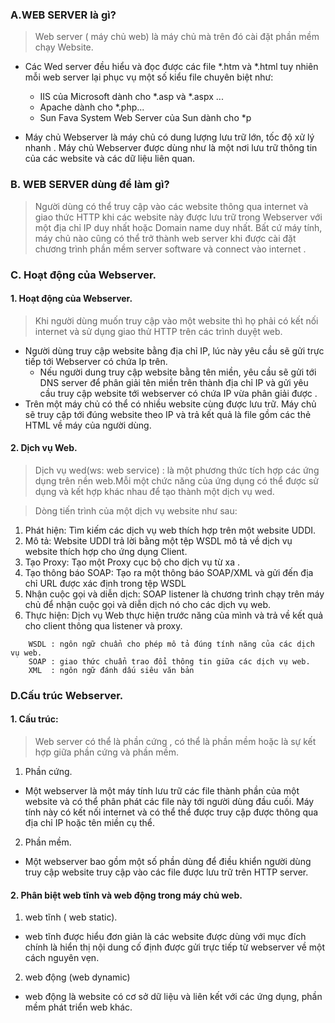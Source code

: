 ### A.WEB SERVER là gì?

> Web server ( máy chủ web) là máy chủ mà trên đó cài đặt phần mềm chạy Website. 

- Các Wed server đều hiểu và đọc được các file *.htm và *.html tuy nhiên mỗi web server lại phục vụ một số kiểu file chuyên biệt như:
	- IIS của Microsoft dành cho *.asp và *.aspx ...
	- Apache dành cho *.php...
	- Sun Fava System Web Server của Sun dành cho *p 

- Máy chủ Webserver là máy chủ có dung lượng lưu trữ lớn, tốc độ xử lý nhanh . Máy chủ Webserver được dùng như là một nơi lưu trữ thông tin của các website và các dữ liệu liên quan.

### B. WEB SERVER dùng để làm gì?

> Người dùng có thể truy cập vào các website thông qua internet và giao thức HTTP khi các website này được lưu trữ trong Webserver với một địa chỉ IP duy nhất hoặc Domain name duy nhất. Bất cứ máy tính, máy chủ nào cũng có thể trở thành web server khi được cài đặt chương trình phần mềm server software và connect vào internet .

### C. Hoạt động của Webserver.

#### 1. Hoạt động của Webserver.

> Khi người dùng muốn truy cập vào một website thì họ phải có kết nối internet và sử dụng giao thử HTTP trên các trình duyệt web.

- Người dùng truy cập website bằng địa chỉ IP, lúc này yêu cầu sẽ gửi trực tiếp tới Webserver có chứa Ip trên. 
	- Nếu người dung truy cập website bằng tên miền, yêu cầu sẽ gửi tới DNS server để phân giải tên miền trên thành địa chỉ IP và gửi yêu 		cầu truy cập website tới webserver có chứa IP vừa phân giải được .
- Trên một máy chủ có thể có nhiều website cùng được lưu trữ. Máy chủ sẽ truy cập tới đúng website theo IP và trả kết quả là file gồm các thẻ HTML về máy của người dùng.



#### 2. Dịch vụ Web.

> Dịch vụ wed(ws: web service) : là một phương thức tích hợp các ứng dụng trên nền web.Mỗi một chức năng của ứng dụng có thể được sử dụng và kết hợp khác nhau để tạo thành một dịch vụ wed.

> Dòng tiến trình của một dịch vụ website như sau:

1. Phát hiện:
	Tìm kiếm các dịch vụ web thích hợp trên một website UDDI.
2. Mô tả:
	Website UDDI trả lời bằng một tệp WSDL mô tả về dịch vụ website thích hợp cho ứng dụng Client.
3. Tạo Proxy:
	Tạo một Proxy cục bộ cho dịch vụ từ xa .
4. Tạo thông báo SOAP:
	Tạo ra một thông báo SOAP/XML và gửi đến địa chỉ URL được xác định trong tệp WSDL
5. Nhận cuộc gọi và diễn dịch: 
	SOAP listener là chương trình chạy trên máy chủ để nhận cuộc gọi và diễn dịch nó cho các dịch vụ web.
6. Thực hiện: 
	Dịch vụ Web thực hiện trước năng của mình và trả về kết quả cho client thông qua listener và proxy.
``` 	UDDI : chuẩn quy định về loại website đặc biệt chuyên cung cấp vị trí của các dịch vụ website có trên mạng.
	WSDL : ngôn ngữ chuẩn cho phép mô tả đúng tính năng của các dịch vụ web.
	SOAP : giao thức chuẩn trao đổi thông tin giữa các dịch vụ web.
	XML  : ngôn ngữ đánh dấu siêu văn bản 
```


### D.Cấu trúc Webserver.

#### 1. Cấu trúc:

> Web server có thể là phần cứng , có thể là phần mềm hoặc là sự kết hợp giữa phần cứng và phần mềm.

1. Phần cứng.
- Một webserver là một máy tính lưu trữ các file thành phần của một website và có thể phân phát các file này tới người dùng đầu cuối. Máy tính này có kết nối internet và có thể thể được truy cập được thông qua địa chỉ IP hoặc tên miền cụ thể.

2. Phần mềm.
- Một webserver bao gồm một số phần dùng để điều khiển người dùng truy cập website truy cập vào các file được lưu trữ trên HTTP server.

#### 2. Phân biệt web tĩnh và web động trong máy chủ web.

1. web tĩnh ( web static).
- web tĩnh được hiểu đơn giản là các website được dùng với mục đích chính là hiển thị nội dung cố định được gửi trực tiếp từ webserver về một cách nguyên vẹn.
2. web động (web dynamic) 
- web động là website có cơ sở dữ liệu và liên kết với các ứng dụng, phần mềm phát triển web khác.







 
